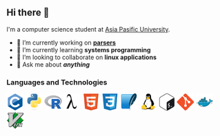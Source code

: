 ## Hi there 👋
I'm a computer science student at [Asia Pasific University](https://wwww.apu.edu.my).
- 🔭 I’m currently working on **[parsers](https://github.com/rmrt1n/parsers)**
- 🌱 I’m currently learning **systems programming**
- 👯 I’m looking to collaborate on **linux applications**
- 💬 Ask me about ***anything***

### Languages and Technologies
<p>
  <img src="icons/c.svg" alt="c" height="40">
  <img src="icons/python.svg" alt="python" height="40">
  <img src="icons/r.svg" alt="r" height="40">
  <img src="icons/scheme.svg" alt="scheme" height="40">
  <img src="icons/html.svg" alt="html" height="40">
  <img src="icons/css.svg" alt="css" height="40">
  <img src="icons/sqlite.svg" alt="sqlite" height="40">
  <img src="icons/linux.svg" alt="linux" height="40">
  <img src="icons/bash.svg" alt="bash" height="40">
  <img src="icons/git.svg" alt="git" height="40">
  <img src="icons/docker.svg" alt="docker" height="40">
  <img src="icons/vim.svg" alt="vim" height="40">
</p>

<!--
**rmrt1n/rmrt1n** is a ✨ _special_ ✨ repository because its `README.md` (this file) appears on your GitHub profile.

Here are some ideas to get you started:

- 🔭 I’m currently working on ...
- 🌱 I’m currently learning ...
- 👯 I’m looking to collaborate on ...
- 🤔 I’m looking for help with ...
- 💬 Ask me about ...
- 📫 How to reach me: ...
- 😄 Pronouns: ...
- ⚡ Fun fact: ...
-->
